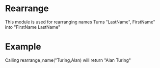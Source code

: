 Rearrange
======

This module is used for rearranging names
Turns "LastName", FirstName" into "FirstName LastName"

# Example

Calling rearrange_name("Turing,Alan) will return "Alan Turing"
